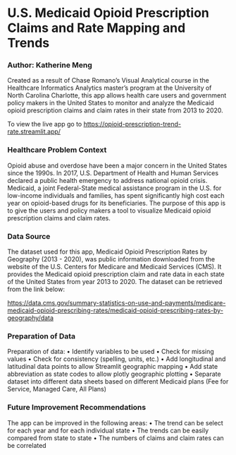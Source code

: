 # U.S. Medicaid Opioid Prescription Claims and Rate Mapping and Trends
### Author: Katherine Meng

Created as a result of Chase Romano’s Visual Analytical course in the Healthcare Informatics Analytics master’s program at the University of North Carolina Charlotte, this app allows health care users and government policy makers in the United States to monitor and analyze the Medicaid opioid prescription claims and claim rates in their state from 2013 to 2020.

To view the live app go to https://opioid-prescription-trend-rate.streamlit.app/

### Healthcare Problem Context
Opioid abuse and overdose have been a major concern in the United States since the 1990s. In 2017, U.S. Department of Health and Human Services declared a public health emergency to address national opioid crisis. Medicaid, a joint Federal-State medical assistance program in the U.S. for low-income individuals and families, has spent significantly high cost each year on opioid-based drugs for its beneficiaries. The purpose of this app is to give the users and policy makers a tool to visualize Medicaid opioid prescription claims and claim rates.

### Data Source
The dataset used for this app, Medicaid Opioid Prescription Rates by Geography (2013 - 2020), was public information downloaded from the website of the U.S. Centers for Medicare and Medicaid Services (CMS). It provides the Medicaid opioid prescription claim and rate data in each state of the United States from year 2013 to 2020. The dataset can be retrieved from the link below: 

https://data.cms.gov/summary-statistics-on-use-and-payments/medicare-medicaid-opioid-prescribing-rates/medicaid-opioid-prescribing-rates-by-geography/data

### Preparation of Data
Preparation of data:
•	Identify variables to be used
•	Check for missing values
•	Check for consistency (spelling, units, etc.)
•	Add longitudinal and latitudinal data points to allow Streamlit geographic mapping
•	Add state abbreviation as state codes to allow plotly geographic plotting
•	Separate dataset into different data sheets based on different Medicaid plans (Fee for Service, Managed Care, All Plans)

### Future Improvement Recommendations
The app can be improved in the following areas:
•	The trend can be select for each year and for each individual state
•	The trends can be easily compared from state to state
•	The numbers of claims and claim rates can be correlated 

